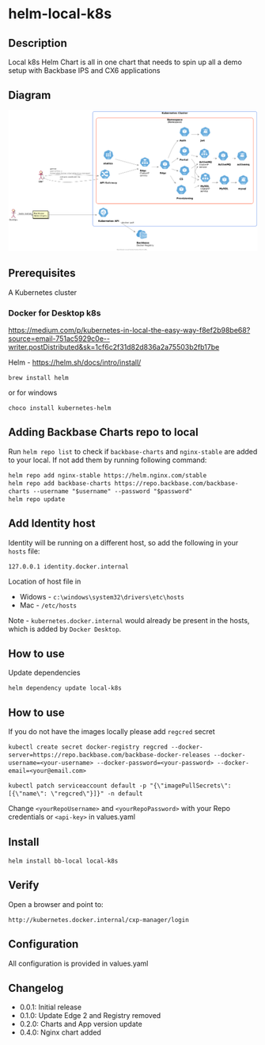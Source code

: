 # helm-local-k8s

## Description

Local k8s Helm Chart is all in one chart that needs to spin up all a demo setup with Backbase IPS and CX6 applications

## Diagram

![kubernetes](bb-local-kubernetes.png)

## Prerequisites

A Kubernetes cluster

### Docker for Desktop k8s

https://medium.com/p/kubernetes-in-local-the-easy-way-f8ef2b98be68?source=email-751ac5929c0e--writer.postDistributed&sk=1cf6c2f31d82d836a2a75503b2fb17be


Helm - https://helm.sh/docs/intro/install/
```
brew install helm
```
or for windows
```
choco install kubernetes-helm
```

## Adding Backbase Charts repo to local

Run `helm repo list` to check if `backbase-charts` and `nginx-stable` are added to your local. If not add them by running following command:
```
helm repo add nginx-stable https://helm.nginx.com/stable
helm repo add backbase-charts https://repo.backbase.com/backbase-charts --username "$username" --password "$password"
helm repo update
```
## Add Identity host
Identity will be running on a different host, so add the following in your `hosts` file:
```
127.0.0.1 identity.docker.internal
```
Location of host file in 
- Widows - `c:\windows\system32\drivers\etc\hosts`
- Mac - `/etc/hosts`

Note - `kubernetes.docker.internal` would already be present in the hosts, which is added by `Docker Desktop`.

## How to use

Update dependencies

```
helm dependency update local-k8s
```

## How to use
If you do not have the images locally please add `regcred` secret

```
kubectl create secret docker-registry regcred --docker-server=https://repo.backbase.com/backbase-docker-releases --docker-username=<your-username> --docker-password=<your-password> --docker-email=<your@email.com>
```
```
kubectl patch serviceaccount default -p "{\"imagePullSecrets\": [{\"name\": \"regcred\"}]}" -n default
```

Change `<yourRepoUsername>` and `<yourRepoPassword>` with your Repo credentials or `<api-key>` in values.yaml

## Install
```
helm install bb-local local-k8s
```

## Verify
Open a browser and point to:
```
http://kubernetes.docker.internal/cxp-manager/login
```

## Configuration

All configuration is provided in values.yaml

## Changelog

- 0.0.1: Initial release
- 0.1.0: Update Edge 2 and Registry removed
- 0.2.0: Charts and App version update
- 0.4.0: Nginx chart added
